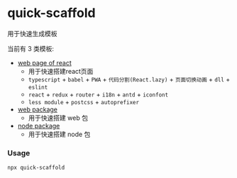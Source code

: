 # quick-scaffold

用于快速生成模板    

当前有 3 类模板:
- [web page of react](./template-web-page-react/README.md)
    - 用于快速搭建react页面
    - `typescript` + `babel` + `PWA` + `代码分割(React.lazy)` + `页面切换动画` + `dll` + `eslint`
    - `react` + `redux` + `router` + `i18n` + `antd` + `iconfont`
    - `less module` + `postcss` + `autoprefixer`
- [web package](./template-package-web/README.md)
    - 用于快速搭建 web 包
- [node package](./template-package-node/README.md)
    - 用于快速搭建 node 包

### Usage
```
npx quick-scaffold
```

